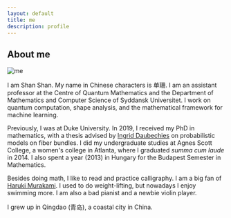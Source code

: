 ```yaml
---
layout: default
title: me
description: profile
---
```


## About me
![me](/images/sshan.jpg)

I am Shan Shan. My name in Chinese characters is 单珊. I am an assistant professor at the Centre of Quantum Mathematics and the Department of Mathematics and Computer Science of Syddansk Universitet. I work on quantum computation, shape analysis, and the mathematical framework for machine learning. 

Previously, I was at Duke University. In 2019, I received my PhD in mathematics, with a thesis advised by [Ingrid Daubechies](/images/SSID.png) on probabilistic models on fiber bundles.
I did my undergraduate studies at Agnes Scott College, a women's college in Atlanta, where I graduated *summa cum laude* in 2014.  I also spent a year (2013) in Hungary for the Budapest Semester in Mathematics.

Besides doing math, I like to read and practice calligraphy. I am a big fan of [Haruki Murakami](http://www.harukimurakami.com). I used to do weight-lifting, but nowadays I enjoy swimming more. I am also a bad pianist and a newbie violin player. 

I grew up in Qingdao (青岛), a coastal city in China. 
     
<br />
<br />
<br />
<br />
<br />
<br />
<br />
<br />
